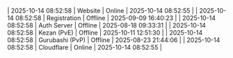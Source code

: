 | 2025-10-14 08:52:58 | Website | Online | 2025-10-14 08:52:55 |
| 2025-10-14 08:52:58 | Registration | Offline | 2025-09-09 16:40:23 |
| 2025-10-14 08:52:58 | Auth Server | Offline | 2025-08-18 09:33:31 |
| 2025-10-14 08:52:58 | Kezan (PvE) | Offline | 2025-10-11 12:51:30 |
| 2025-10-14 08:52:58 | Gurubashi (PvP) | Offline | 2025-08-23 21:44:06 |
| 2025-10-14 08:52:58 | Cloudflare | Online | 2025-10-14 08:52:55 |
